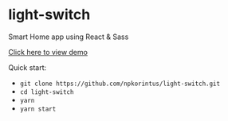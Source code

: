 # light-switch
Smart Home app using React & Sass

[Click here to view demo](https://npkorintus.github.io/smart-home/)

Quick start:

- `git clone https://github.com/npkorintus/light-switch.git`
- `cd light-switch`
- `yarn`
- `yarn start`
